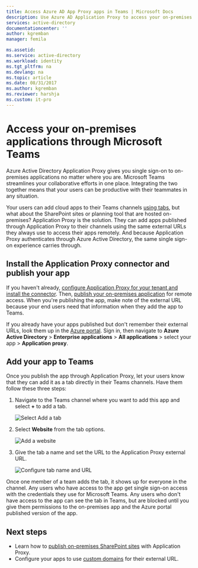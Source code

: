 ```yaml
---
title: Access Azure AD App Proxy apps in Teams | Microsoft Docs
description: Use Azure AD Application Proxy to access your on-premises application through Microsoft Teams. 
services: active-directory
documentationcenter: ''
author: kgremban
manager: femila

ms.assetid:
ms.service: active-directory
ms.workload: identity
ms.tgt_pltfrm: na
ms.devlang: na
ms.topic: article
ms.date: 08/31/2017
ms.author: kgremban
ms.reviewer: harshja
ms.custom: it-pro
---
```


# Access your on-premises applications through Microsoft Teams

Azure Active Directory Application Proxy gives you single sign-on to on-premises applications no matter where you are. Microsoft Teams streamlines your collaborative efforts in one place. Integrating the two together means that your users can be productive with their teammates in any situation. 

Your users can add cloud apps to their Teams channels [using tabs](https://support.office.com/article/Video-Using-Tabs-7350a03e-017a-4a00-a6ae-1c9fe8c497b3?ui=en-US&rs=en-US&ad=US), but what about the SharePoint sites or planning tool that are hosted on-premises? Application Proxy is the solution. They can add apps published through Application Proxy to their channels using the same external URLs they always use to access their apps remotely. And because Application Proxy authenticates through Azure Active Directory, the same single sign-on experience carries through.


## Install the Application Proxy connector and publish your app

If you haven't already, [configure Application Proxy for your tenant and install the connector](active-directory-application-proxy-enable.md). Then, [publish your on-premises application](application-proxy-publish-azure-portal.md) for remote access. When you're publishing the app, make note of the external URL because your end users need that information when they add the app to Teams.

If you already have your apps published but don't remember their external URLs, look them up in the [Azure portal](https://portal.azure.com). Sign in, then navigate to **Azure Active Directory** > **Enterprise applications** > **All applications** > select your app > **Application proxy**.

## Add your app to Teams

Once you publish the app through Application Proxy, let your users know that they can add it as a tab directly in their Teams channels. Have them follow these three steps:

1. Navigate to the Teams channel where you want to add this app and select **+** to add a tab.

   ![Select Add a tab](./media/application-proxy-teams/add-tab.png)

2. Select **Website** from the tab options.

   ![Add a website](./media/application-proxy-teams/website.png)

3. Give the tab a name and set the URL to the Application Proxy external URL. 

   ![Configure tab name and URL](./media/application-proxy-teams/tab-name-url.png)

Once one member of a team adds the tab, it shows up for everyone in the channel. Any users who have access to the app get single sign-on access with the credentials they use for Microsoft Teams. Any users who don't have access to the app can see the tab in Teams, but are blocked until you give them permissions to the on-premises app and the Azure portal published version of the app. 

## Next steps

- Learn how to [publish on-premises SharePoint sites](application-proxy-enable-remote-access-sharepoint.md) with Application Proxy.
- Configure your apps to use [custom domains](active-directory-application-proxy-custom-domains.md) for their external URL. 
